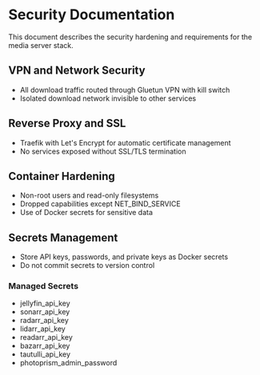  # Security Documentation

 This document describes the security hardening and requirements for the media server stack.

 ## VPN and Network Security
- All download traffic routed through Gluetun VPN with kill switch
- Isolated download network invisible to other services

 ## Reverse Proxy and SSL
- Traefik with Let's Encrypt for automatic certificate management
- No services exposed without SSL/TLS termination

 ## Container Hardening
- Non-root users and read-only filesystems
- Dropped capabilities except NET_BIND_SERVICE
- Use of Docker secrets for sensitive data

 ## Secrets Management
- Store API keys, passwords, and private keys as Docker secrets
- Do not commit secrets to version control

### Managed Secrets
- jellyfin_api_key
- sonarr_api_key
- radarr_api_key
- lidarr_api_key
- readarr_api_key
- bazarr_api_key
- tautulli_api_key
- photoprism_admin_password